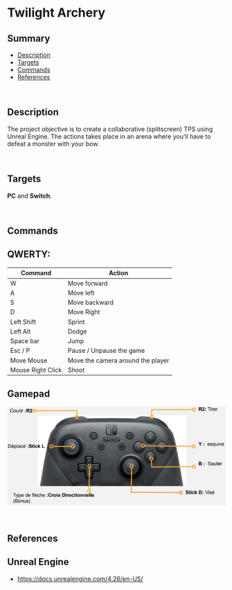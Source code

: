 # **Twilight Archery**

## **Summary**
- [Description](##Description)
- [Targets](##Targets)
- [Commands](##Commands)
- [References](##References)

<br>

## **Description**

The project objective is to create a collaborative (splitscreen) TPS using Unreal Engine.
The actions takes place in an arena where you'll have to defeat a monster with your bow.

<br>

## **Targets**

**PC** and **Switch**.

<br>

## **Commands**

QWERTY:
---

Command             | Action
-------             | ------
W                   | Move forward
A                   | Move left
S                   | Move backward
D                   | Move Right
Left Shift          | Sprint
Left Alt            | Dodge
Space bar           | Jump
Esc / P             | Pause / Unpause the game
Move Mouse          | Move the camera around the player
Mouse Right Click   | Shoot

## **Gamepad**

![GamepadInputs](GamepadInputs.png)

<br>

## **References**

Unreal Engine
---
- https://docs.unrealengine.com/4.26/en-US/